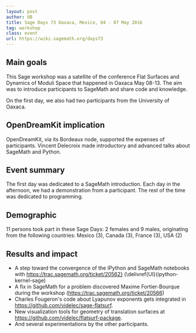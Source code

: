 ```yaml
---
layout: post
author: UB
title: Sage Days 73 Oaxaca, Mexico, 04 - 07 May 2016
tag: workshop
class: event
url: https://wiki.sagemath.org/days73
---
```


## Main goals


This Sage workshop was a satellite of the conference Flat Surfaces and
Dynamics of Moduli Space that happened in Oaxaca May 08-13. The aim was to
introduce participants to SageMath and share code and knowledge.

On the first day, we also had two participants from the University of 
Oaxaca.

## OpenDreamKit implication

 OpenDreamKit, via its Bordeaux node, supported the expenses
of participants. Vincent Delecroix made introductory and advanced talks about
SageMath and Python.
  
## Event summary

 The first day was dedicated to a SageMath introduction.
Each day in the afternoon, we had a demonstration from a participant. The rest
of the time was dedicated to programming.

## Demographic


11 persons took part in these Sage Days: 2 females and 9 males, originating
from the following countries: Mexico (3), Canada (3), France (3), USA (2)

## Results and impact




* A step toward the convergence of the IPython and SageMath notebooks with https://trac.sagemath.org/ticket/20562} (\delivref{UI}{ipython-kernel-sage)
* A fix in SageMath for a problem discovered Maxime Fortier-Bourque during the workshop (https://trac.sagemath.org/ticket/20566)
* Charles Fougeron's code about Lyapunov exponents gets integrated in https://github.com/videlec/sage-flatsurf.
* New visualization tools for geometry of translation surfaces at https://github.com/videlec/flatsurf-package.
* And several experimentations by the other participants.




